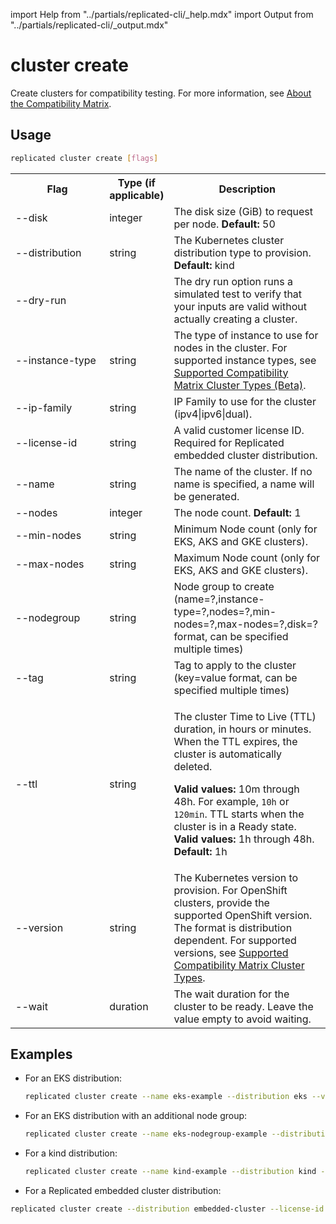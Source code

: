 import Help from "../partials/replicated-cli/\_help.mdx"
import Output from "../partials/replicated-cli/\_output.mdx"

# cluster create

Create clusters for compatibility testing. For more information, see [About the Compatibility Matrix](/vendor/testing-about).

## Usage

```bash
replicated cluster create [flags]
```

<table>
  <tr>
    <th width="30%">Flag</th>
    <th width="20%">Type (if applicable)</th>
    <th width="50%">Description</th>
  </tr>
  <Help/>
  <tr>
    <td>--disk</td>
    <td>integer</td>
    <td>The disk size (GiB) to request per node. <strong>Default:</strong> 50</td>
  </tr>
  <tr>
    <td>--distribution</td>
    <td>string</td>
    <td>The Kubernetes cluster distribution type to provision. <strong>Default:</strong> kind</td>
  </tr>
  <tr>
    <td>--dry-run</td>
    <td></td>
    <td>The dry run option runs a simulated test to verify that your inputs are valid without actually creating a cluster.</td>
  </tr>
  <tr>
    <td>--instance-type</td>
    <td>string</td>
    <td>The type of instance to use for nodes in the cluster. For supported instance types, see <a href="/vendor/testing-supported-clusters">Supported Compatibility Matrix Cluster Types (Beta)</a>.</td>
  </tr>
  <tr>
    <td>--ip-family</id>
    <td>string</td>
    <td>IP Family to use for the cluster (ipv4|ipv6|dual).</td>
  </tr>
  <tr>
    <td>--license-id</td>
    <td>string</td>
    <td>A valid customer license ID. Required for Replicated embedded cluster distribution.</td>
  </tr>
  <tr>
    <td>--name</td>
    <td>string</td>
    <td>The name of the cluster. If no name is specified, a name will be generated.</td>
  </tr>
  <tr>
    <td>--nodes</td>
    <td>integer</td>
    <td>The node count. <strong>Default:</strong> 1</td>
  </tr>
  <tr>
    <td>--min-nodes</td>
    <td>string</td>
    <td>Minimum Node count (only for EKS, AKS and GKE clusters).</td>
  </tr>
  <tr>
    <td>--max-nodes</td>
    <td>string</td>
    <td>Maximum Node count (only for EKS, AKS and GKE clusters).</td>
  </tr>
  <tr>
    <td>--nodegroup</td>
    <td>string</td>
    <td>Node group to create (name=?,instance-type=?,nodes=?,min-nodes=?,max-nodes=?,disk=? format, can be specified multiple times)</td>
  </tr>
  <Output/>
  <tr>
    <td>--tag</td>
    <td>string</td>
    <td>Tag to apply to the cluster (key=value format, can be specified multiple times)</td>
  </tr>
  <tr>
    <td>--ttl</td>
    <td>string</td>
    <td><p>The cluster Time to Live (TTL) duration, in hours or minutes. When the TTL expires, the cluster is automatically deleted.</p><p> <strong>Valid values:</strong> 10m through 48h. For example, <code>10h</code> or <code>120min</code>.  TTL starts when the cluster is in a Ready state. <strong>Valid values:</strong> 1h through 48h. <strong>Default:</strong> 1h</p></td>
  </tr>
  <tr>
    <td>--version</td>
    <td>string</td>
    <td>The Kubernetes version to provision. For OpenShift clusters, provide the supported OpenShift version. The format is distribution dependent. For supported versions, see <a href="/vendor/testing-supported-clusters">Supported Compatibility Matrix Cluster Types</a>.</td>
  </tr>
  <tr>
    <td>--wait</td>
    <td>duration</td>
    <td>The wait duration for the cluster to be ready. Leave the value empty to avoid waiting.</td>
  </tr>
</table>

## Examples

- For an EKS distribution:

  ```bash
  replicated cluster create --name eks-example --distribution eks --version 1.27 --node-count 3 --instance-type m6i.large
  ```

- For an EKS distribution with an additional node group:

  ```bash
  replicated cluster create --name eks-nodegroup-example --distribution eks --instance-type m6i.large --nodes 1 --nodegroup name=arm,instance-type=m7g.large,nodes=1,disk=50
  ```

- For a kind distribution:

  ```bash
  replicated cluster create --name kind-example --distribution kind --version 1.25.2 --disk 100 --instance-type r1.small
  ```

- For a Replicated embedded cluster distribution:

```bash
replicated cluster create --distribution embedded-cluster --license-id <license-id>
```
